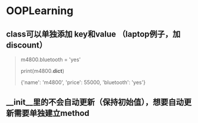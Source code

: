 # OOPLearning
## class可以单独添加 key和value （laptop例子，加discount）
> m4800.bluetooth = 'yes'
> 
> print(m4800.__dict__)
> 
> {'name': 'm4800', 'price': 55000, 'bluetooth': 'yes'}

## __init__里的不会自动更新（保持初始值），想要自动更新需要单独建立method